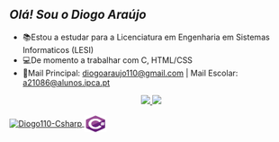 ## _Olá! Sou o Diogo Araújo_

- 📚Estou a estudar para a Licenciatura em Engenharia em Sistemas Informaticos (LESI)
- 💻De momento a trabalhar com C, HTML/CSS
- 📜Mail Principal: diogoaraujo110@gmail.com | Mail Escolar: a21086@alunos.ipca.pt

<div align="center">
  <a href="https://github.com/Diogo110">
  <img height="180em" src="https://github-readme-stats.vercel.app/api?username=Diogo110&show_icons=true&theme=tokyonight&include_all_commits=true&count_private=true"/>
  <img height="180em" src="https://github-readme-stats.vercel.app/api/top-langs/?username=Diogo110&layout=compact&langs_count=7&theme=tokyonight"/>
</div>
<div style="display: inline_block"><br>
  <img align="center" alt="Diogo110-Csharp" height="30" width="40" src="https://cdn.jsdelivr.net/gh/devicons/devicon/icons/c/c-original.svg" />
  <img align="center" alt="Diogo110-Csharp" height="30" width="40" src="https://raw.githubusercontent.com/devicons/devicon/master/icons/csharp/csharp-original.svg">
</div>

